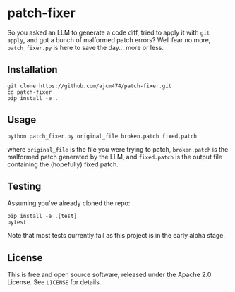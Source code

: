 # patch-fixer
So you asked an LLM to generate a code diff, tried to apply it with `git apply`, and got a bunch of malformed patch errors? Well fear no more, `patch_fixer.py` is here to save the day... more or less.

## Installation
```
git clone https://github.com/ajcm474/patch-fixer.git
cd patch-fixer
pip install -e .
```

## Usage
```
python patch_fixer.py original_file broken.patch fixed.patch
```
where `original_file` is the file you were trying to patch, 
`broken.patch` is the malformed patch generated by the LLM, 
and `fixed.patch` is the output file containing the (hopefully) fixed patch.

## Testing
Assuming you've already cloned the repo:
```
pip install -e .[test]
pytest
```
Note that most tests currently fail as this project is in the early alpha stage.

## License

This is free and open source software, released under the Apache 2.0 License. See `LICENSE` for details.
